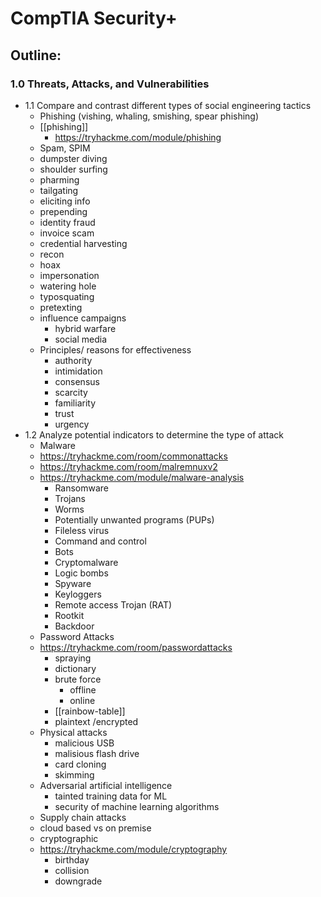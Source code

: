 
# CompTIA Security+

## Outline:
### 1.0 Threats, Attacks, and Vulnerabilities
- 1.1 Compare and contrast different types of social engineering tactics
	- Phishing (vishing, whaling, smishing, spear phishing)
	- [[phishing]]
		- https://tryhackme.com/module/phishing
	- Spam, SPIM
	- dumpster diving
	- shoulder surfing
	- pharming
	- tailgating
	- eliciting info
	- prepending
	- identity fraud
	- invoice scam
	- credential harvesting
	- recon
	- hoax
	- impersonation
	- watering hole
	- typosquating
	- pretexting
	- influence campaigns
		- hybrid warfare
		- social media
	- Principles/ reasons for effectiveness
		- authority
		- intimidation
		- consensus
		- scarcity
		- familiarity
		- trust
		- urgency
- 1.2 Analyze potential indicators to determine the type of attack
	- Malware
	- https://tryhackme.com/room/commonattacks
	- https://tryhackme.com/room/malremnuxv2
	- https://tryhackme.com/module/malware-analysis
		- Ransomware  
		- Trojans  
		- Worms  
		- Potentially unwanted programs (PUPs)  
		- Fileless virus  
		- Command and control  
		- Bots  
		- Cryptomalware  
		- Logic bombs  
		- Spyware  
		- Keyloggers  
		- Remote access Trojan (RAT)  
		- Rootkit  
		- Backdoor
	- Password Attacks
	- https://tryhackme.com/room/passwordattacks
		- spraying
		- dictionary
		- brute force
			- offline
			- online
		- [[rainbow-table]]
		- plaintext /encrypted
	- Physical attacks
		- malicious USB
		- malisious flash drive
		- card cloning
		- skimming
	- Adversarial artificial intelligence
		- tainted training data for ML
		- security of machine learning algorithms
	- Supply chain attacks
	- cloud based vs on premise
	- cryptographic
	- https://tryhackme.com/module/cryptography
		- birthday
		- collision
		- downgrade
